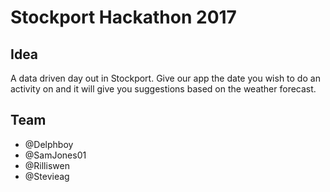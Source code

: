 # Stockport Hackathon 2017

## Idea
A data driven day out in Stockport. Give our app the date you wish to do an activity on and it will give you suggestions based on the weather forecast. 

## Team
 - @Delphboy
 - @SamJones01
 - @Rilliswen
 - @Stevieag
